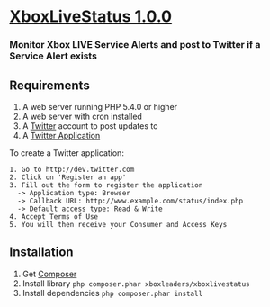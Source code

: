 # [XboxLiveStatus 1.0.0](https://github.com/XboxLeaders/XboxLiveStatus)
### Monitor Xbox LIVE Service Alerts and post to Twitter if a Service Alert exists

## Requirements
  1. A web server running PHP 5.4.0 or higher
  2. A web server with cron installed
  3. A [Twitter](http://twitter.com) account to post updates to
  4. A [Twitter Application](http://dev.twitter.com)

  To create a Twitter application:

    1. Go to http://dev.twitter.com
    2. Click on 'Register an app'
    3. Fill out the form to register the application
      -> Application type: Browser
      -> Callback URL: http://www.example.com/status/index.php
      -> Default access type: Read & Write
    4. Accept Terms of Use
    5. You will then receive your Consumer and Access Keys

## Installation
  1. Get [Composer](https://getcomposer.org)
  2. Install library `php composer.phar xboxleaders/xboxlivestatus`
  3. Install dependencies `php composer.phar install`
